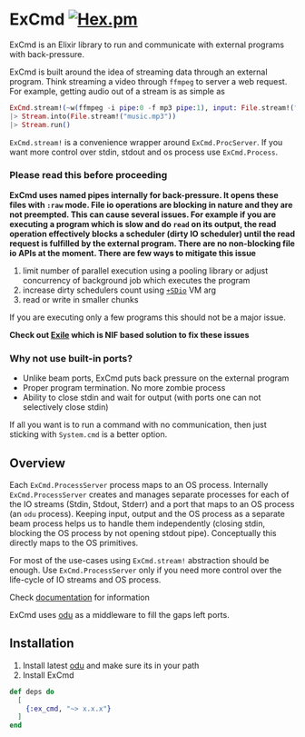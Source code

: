 # ExCmd [![Hex.pm](https://img.shields.io/hexpm/v/ex_cmd.svg)](https://hex.pm/packages/ex_cmd)

ExCmd is an Elixir library to run and communicate with external programs with back-pressure.

ExCmd is built around the idea of streaming data through an external program. Think streaming a video through `ffmpeg` to server a web request. For example, getting audio out of a stream is as simple as
``` elixir
ExCmd.stream!(~w(ffmpeg -i pipe:0 -f mp3 pipe:1), input: File.stream!("music_video.mkv", [], 65336))
|> Stream.into(File.stream!("music.mp3"))
|> Stream.run()
```

`ExCmd.stream!` is a convenience wrapper around `ExCmd.ProcServer`. If you want more control over stdin, stdout and os process use `ExCmd.Process`.

### Please read this before proceeding

**ExCmd uses named pipes internally for back-pressure. It opens these files with `:raw` mode. File io operations are blocking in nature and they are not preempted. This can cause several issues. For example if you are executing a program which is slow and do `read` on its output, the read operation effectively blocks a scheduler (dirty IO scheduler) until the read request is fulfilled by the external program. There are no non-blocking file io APIs at the moment. There are few ways to mitigate this issue**

1. limit number of parallel execution using a pooling library or adjust concurrency of background job which executes the program
2. increase dirty schedulers count using [`+SDio`](https://erlang.org/doc/man/erl.html) VM arg
3. read or write in smaller chunks

If you are executing only a few programs this should not be a major issue.

**Check out [Exile](https://github.com/akash-akya/exile) which is NIF based solution to fix these issues**

### Why not use built-in ports?
* Unlike beam ports, ExCmd puts back pressure on the external program
* Proper program termination. No more zombie process
* Ability to close stdin and wait for output (with ports one can not selectively close stdin)

If all you want is to run a command with no communication, then just sticking with `System.cmd` is a better option.

## Overview
Each `ExCmd.ProcessServer` process maps to an OS process. Internally `ExCmd.ProcessServer` creates and manages separate processes for each of the IO streams (Stdin, Stdout, Stderr) and a port that maps to an OS process (an `odu` process). Keeping input, output and the OS process as a separate beam process helps us to handle them independently (closing stdin, blocking the OS process by not opening stdout pipe). Conceptually this directly maps to the OS primitives.

For most of the use-cases using `ExCmd.stream!` abstraction should be enough. Use `ExCmd.ProcessServer` only if you need more control over the life-cycle of IO streams and OS process.

Check [documentation](https://hexdocs.pm/ex_cmd/readme.html) for information

ExCmd uses [odu](https://github.com/akash-akya/odu) as a middleware to fill the gaps left ports.

## Installation

1. Install latest [odu](https://github.com/akash-akya/odu) and make sure its in your path
2. Install ExCmd
```elixir
def deps do
  [
    {:ex_cmd, "~> x.x.x"}
  ]
end
```

